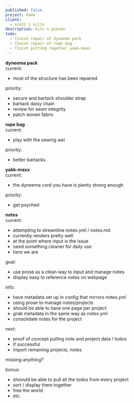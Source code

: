 ```yaml
---
published: false
project: home
client:
  - scott j kilts
description: bits n pieces
todo:
  - finish repair of dyneema pack
  - finish repair of rope bag
  - finish putting together yaak-maax
---
```

**dyneema pack**  
current: 
  - most of the structure has been repaired   
    
priority:  
  - secure and bartack shoulder strap
  - bartack daisy chain
  - review for seam integrity
  - patch woven fabric  
          
**rope bag**  
current: 
  - play with the sewing awl  
    
priority:  
  - better bartacks  
          
**yakk-maxx**  
current: 
  - the dyneema cord you have is plenty strong enough  
    
priority:
  - get psyched  
          
**notes**  
current:
  - attempting to streamline notes.yml / notes.md  
  - currently renders pretty well  
  - at the point where input is the issue  
  - need something cleaner for daily use  
  - here we are    
    
goal:
  - use prose as a clean way to input and manage notes
  - display easy to reference notes on webpage   
    
info:
  - have metadata set up in config that mirrors notes.yml
  - using prose to manage notes/projects
  - should be able to have one page per project
  - grab metadata in the same way as notes.yml
  - consolidate notes for the project  
    
next:
  - proof of concept pulling note and project data / todos
  - if successful
  - import remaining projects, notes  
    
missing anything?  
    
bonus:
  - shoould be able to pull all the todos from every project 
  - sort / display them together
  - free the world
  - etc.  
